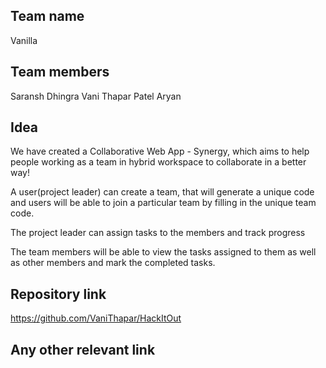 ## Team name

Vanilla

## Team members

Saransh Dhingra
Vani Thapar
Patel Aryan

## Idea

We have created a Collaborative Web App - Synergy, which aims to help people working as a team in hybrid workspace to collaborate in a better way!

A user(project leader) can create a team, that will generate a unique code and users will be able to join a particular team by filling in the unique team code.

The project leader can assign tasks to the members and track progress

The team members will be able to view the tasks assigned to them as well as other members and mark the completed tasks.

## Repository link

https://github.com/VaniThapar/HackItOut

## Any other relevant link
